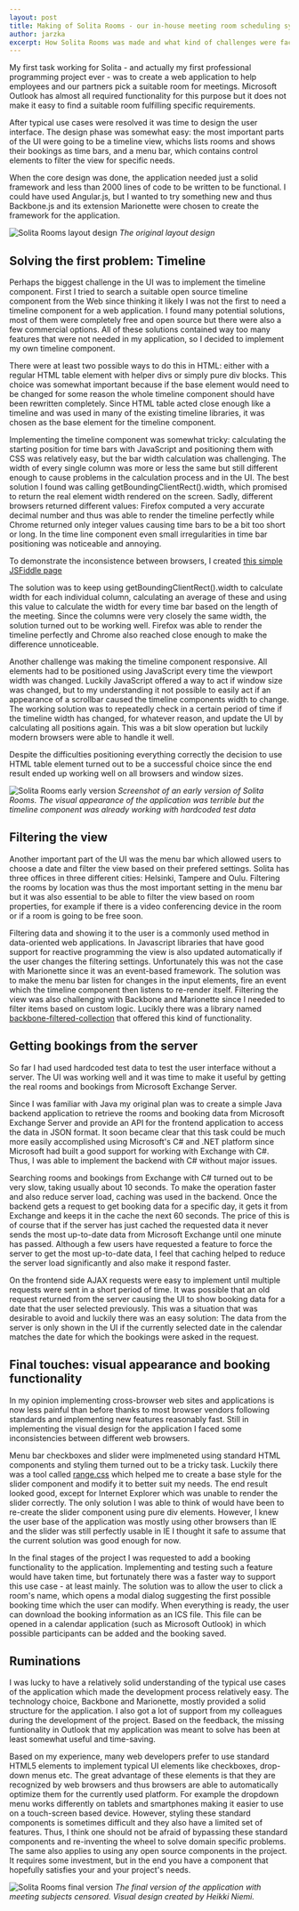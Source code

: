 ```yaml
---
layout: post
title: Making of Solita Rooms - our in-house meeting room scheduling system
author: jarzka
excerpt: How Solita Rooms was made and what kind of challenges were faced during the implementation.
---
```



My first task working for Solita - and actually my first professional programming project ever - was to create a web application to help employees and our partners pick a suitable room for meetings. Microsoft Outlook has almost all required functionality for this purpose but it does not make it easy to find a suitable room fulfilling specific requirements.

After typical use cases were resolved it was time to design the user interface. The design phase was somewhat easy: the most important parts of the UI were going to be a timeline view, whichs lists rooms and shows their bookings as time bars, and a menu bar, which contains control elements to filter the view for specific needs.

When the core design was done, the application needed just a solid framework and less than 2000 lines of code to be written to be functional. I could have used Angular.js, but I wanted to try something new and thus Backbone.js and its extension Marionette were chosen to create the framework for the application.

![Solita Rooms layout design](/img/solita-rooms/solita_rooms_layout_design.png)
*The original layout design*

## Solving the first problem: Timeline

Perhaps the biggest challenge in the UI was to implement the timeline component. First I tried to search a suitable open source timeline component from the Web since thinking it likely I was not the first to need a timeline component for a web application. I found many potential solutions, most of them were completely free and open source but there were also a few commercial options. All of these solutions contained way too many features that were not needed in my application, so I decided to implement my own timeline component.

There were at least two possible ways to do this in HTML: either with a regular HTML table element with helper divs or simply pure div blocks. This choice was somewhat important because if the base element would need to be changed for some reason the whole timeline component should have been rewritten completely. Since HTML table acted close enough like a timeline and was used in many of the existing timeline libraries, it was chosen as the base element for the timeline component.

Implementing the timeline component was somewhat tricky: calculating the starting position for time bars with JavaScript and positioning them with CSS was relatively easy, but the bar width calculation was challenging. The width of every single column was more or less the same but still different enough to cause problems in the calculation process and in the UI. The best solution I found was calling getBoundingClientRect().width, which promised to return the real element width rendered on the screen. Sadly, different browsers returned different values: Firefox computed a very accurate decimal number and thus was able to render the timeline perfectly while Chrome returned only integer values causing time bars to be a bit too short or long. In the time line component even small irregularities in time bar positioning was noticeable and annoying.

To demonstrate the inconsistence between browsers, I created [this simple JSFiddle page](http://jsfiddle.net/pd0wk2yo/3/)

The solution was to keep using getBoundingClientRect().width to calculate width for each individual column, calculating an average of these and using this value to calculate the width for every time bar based on the length of the meeting. Since the columns were very closely the same width, the solution turned out to be working well. Firefox was able to render the timeline perfectly and Chrome also reached close enough to make the difference unnoticeable.

Another challenge was making the timeline component responsive. All elements had to be positioned using JavaScript every time the viewport width was changed. Luckily JavaScript offered a way to act if window size was changed, but to my understanding it not possible to easily act if an appearance of a scrollbar caused the timeline components width to change. The working solution was to repeatedly check in a certain period of time if the timeline width has changed, for whatever reason, and update the UI by calculating all positions again. This was a bit slow operation but luckily modern browsers were able to handle it well.

Despite the difficulties positioning everything correctly the decision to use HTML table element turned out to be a successful choice since the end result ended up working well on all browsers and window sizes.

![Solita Rooms early version](/img/solita-rooms/solita_rooms_early_version.png)
*Screenshot of an early version of Solita Rooms. The visual appearance of the application was terrible but the timeline component was already working with hardcoded test data*

## Filtering the view

Another important part of the UI was the menu bar which allowed users to choose a date and filter the view based on their prefered settings. Solita has three offices in three different cities: Helsinki, Tampere and Oulu. Filtering the rooms by location was thus the most important setting in the menu bar but it was also essential to be able to filter the view based on room properties, for example if there is a video conferencing device in the room or if a room is going to be free soon.

Filtering data and showing it to the user is a commonly used method in data-oriented web applications. In Javascript libraries that have good support for reactive programming the view is also updated automatically if the user changes the filtering settings. Unfortunately this was not the case with Marionette since it was an event-based framework. The solution was to make the menu bar listen for changes in the input elements, fire an event which the timeline component then listens to re-render itself. Filtering the view was also challenging with Backbone and Marionette since I needed to filter items based on custom logic. Lucikly there was a library named [backbone-filtered-collection](https://github.com/jmorrell/backbone-filtered-collection) that offered this kind of functionality.

## Getting bookings from the server

So far I had used hardcoded test data to test the user interface without a server. The UI was working well and it was time to make it useful by getting the real rooms and bookings from Microsoft Exchange Server.

Since I was familiar with Java my original plan was to create a simple Java backend application to retrieve the rooms and booking data from Microsoft Exchange Server and provide an API for the frontend application to access the data in JSON format. It soon became clear that this task could be much more easily accomplished using Microsoft's C# and .NET platform since Microsoft had built a good support for working with Exchange with C#. Thus, I was able to implement the backend with C# without major issues.

Searching rooms and bookings from Exchange with C# turned out to be very slow, taking usually about 10 seconds. To make the operation faster and also reduce server load, caching was used in the backend. Once the backend gets a request to get booking data for a specific day, it gets it from Exchange and keeps it in the cache the next 60 seconds. The price of this is of course that if the server has just cached the requested data it never sends the most up-to-date data from Microsoft Exchange until one minute has passed. Although a few users have requested a feature to force the server to get the most up-to-date data, I feel that caching helped to reduce the server load significantly and also make it respond faster.

On the frontend side AJAX requests were easy to implement until multiple requests were sent in a short period of time. It was possible that an old request returned from the server causing the UI to show booking data for a date that the user selected previously. This was a situation that was desirable to avoid and luckily there was an easy solution: The data from the server is only shown in the UI if the currently selected date in the calendar matches the date for which the bookings were asked in the request.

## Final touches: visual appearance and booking functionality

In my opinion implementing cross-browser web sites and applications is now less painful than before thanks to most browser vendors following standards and implementing new features reasonably fast. Still in implementing the visual design for the application I faced some inconsistencies between different web browsers.

Menu bar checkboxes and slider were implmeneted using standard HTML components and styling them turned out to be a tricky task. Luckily there was a tool called [range.css](http://danielstern.ca/range.css) which helped me to create a base style for the slider component and modify it to better suit my needs. The end result looked good, except for Internet Explorer which was unable to render the slider correctly. The only solution I was able to think of would have been to re-create the slider component using pure div elements. However, I knew the user base of the application was mostly using other browsers than IE and the slider was still perfectly usable in IE I thought it safe to assume that the current solution was good enough for now.

In the final stages of the project I was requested to add a booking functionality to the application. Implementing and testing such a feature would have taken time, but fortunately there was a faster way to support this use case - at least mainly. The solution was to allow the user to click a room's name, which opens a modal dialog suggesting the first possible booking time which the user can modify. When everything is ready, the user can download the booking information as an ICS file. This file can be opened in a calendar application (such as Microsoft Outlook) in which possible participants can be added and the booking saved.

## Ruminations

I was lucky to have a relatively solid understanding of the typical use cases of the application which made the development process relatively easy. The technology choice, Backbone and Marionette, mostly provided a solid structure for the application. I also got a lot of support from my colleagues during the development of the project. Based on the feedback, the missing funtionality in Outlook that my application was meant to solve has been at least somewhat useful and time-saving.

Based on my experience, many web developers prefer to use standard HTML5 elements to implement typical UI elements like checkboxes, drop-down menus etc. The great advantage of these elements is that they are recognized by web browsers and thus browsers are able to automatically optimize them for the currently used platform. For example the dropdown menu works differently on tablets and smartphones making it easier to use on a touch-screen based device. However, styling these standard components is sometimes difficult and they also have a limited set of features. Thus, I think one should not be afraid of bypassing these standard components and re-inventing the wheel to solve domain specific problems. The same also applies to using any open source components in the project. It requires some investment, but in the end you have a component that hopefully satisfies your and your project's needs.

![Solita Rooms final version](/img/solita-rooms/solita_rooms_final.png)
*The final version of the application with meeting subjects censored. Visual design created by Heikki Niemi.*